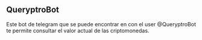## QueryptroBot

Este bot de telegram que se puede encontrar en con el user @QueryptroBot 
te permite consultar el valor actual de las criptomonedas.
